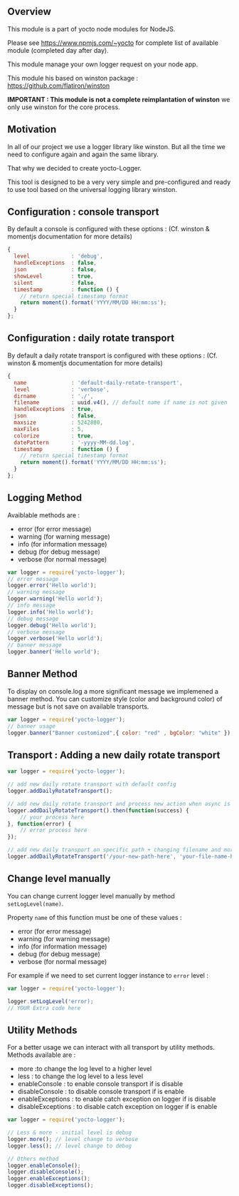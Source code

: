 ## Overview

This module is a part of yocto node modules for NodeJS. 

Please see https://www.npmjs.com/~yocto for complete list of available module (completed day after day).

This module manage your own logger request on your node app.

This module his based on winston package : https://github.com/flatiron/winston

**IMPORTANT : This module is not a complete reimplantation of winston** we only use winston for the core process.

## Motivation

In all of our project we use a logger library like winston. But all the time we need to
configure again and again the same library. 

That why we decided to create yocto-Logger.

This tool is designed to be a very very simple and pre-configured and ready to use tool
based on the universal logging library winston.

## Configuration : console transport

By default a console is configured with these options : 
(Cf. winston & momentjs documentation for more details)

```javascript
{
  level             : 'debug',
  handleExceptions  : false,
  json              : false,
  showLevel         : true,
  silent            : false,
  timestamp         : function () {
    // return special timestamp format
    return moment().format('YYYY/MM/DD HH:mm:ss');
  }
};
```
## Configuration : daily rotate transport

By default a daily rotate transport is configured with these options : 
(Cf. winston & momentjs documentation for more details)

```javascript
{
  name              : 'default-daily-rotate-transport',
  level             : 'verbose',
  dirname           : './',
  filename          : uuid.v4(), // default name if name is not given
  handleExceptions  : true,
  json              : false,
  maxsize           : 5242880,
  maxFiles          : 5,
  colorize          : true,
  datePattern       : '-yyyy-MM-dd.log',
  timestamp         : function () {
    // return special timestamp format
    return moment().format('YYYY/MM/DD HH:mm:ss');
  }
};
```

## Logging Method

 Avaiblable methods are : 
 
- error (for error message)
- warning (for warning message)
- info (for information message)
- debug (for debug message)
- verbose (for normal message)

```javascript
var logger = require('yocto-logger');
// error message
logger.error('Hello world');
// warning message
logger.warning('Hello world');
// info message
logger.info('Hello world');
// debug message
logger.debug('Hello world');
// verbose message
logger.verbose('Hello world');
// banner message
logger.banner('Hello world');
```

## Banner Method 

To display on console.log a more significant message we implemened a banner method.
You can customize style (color and background color) of message but is not save on available transports.

```javascript
var logger = require('yocto-logger');
// banner usage
logger.banner("Banner customized",{ color: "red" , bgColor: "white" });
```

## Transport : Adding a new daily rotate transport

```javascript
var logger = require('yocto-logger');

// add new daily rotate transport with default config
logger.addDailyRotateTransport();

// add new daily rotate transport and process new action when async is finish
logger.addDailyRotateTransport().then(function(success) {
    // your process here
}, function(error) {
    // error process here
});

// add new daily transport on specific path + changing filename and more options
logger.addDailyRotateTransport('/your-new-path-here', 'your-file-name-here', {});
```

## Change level manually

You can change current logger level manually by method `setLogLevel(name)`.

Property `name` of this function must be one of these values :

 
- error (for error message)
- warning (for warning message)
- info (for information message)
- debug (for debug message)
- verbose (for normal message)

For example if we need to set current logger instance to `error` level : 

```javascript
var logger = require('yocto-logger');

logger.setLogLevel('error);
// YOUR Extra code here
```

## Utility Methods

For a better usage we can interact with all transport by utility methods.
Methods available are : 

- more  :to change the log level to a higher level
- less  : to change the log level to a less level
- enableConsole : to enable console transport if is disable
- disableConsole : to disable console transport if is enable
- enableExceptions : to enable catch exception on logger if is disable
- disableExceptions : to disable catch exception on logger if is enable

```javascript
var logger = require('yocto-logger');

// Less & more - initial level is debug
logger.more(); // level change to verbose
logger.less(); // level change to debug

// Others method
logger.enableConsole();
logger.disableConsole();
logger.enableExceptions();
logger.disableExceptions();
```




